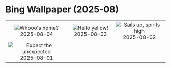 # Bing Wallpaper (2025-08)

|  |  |  |
|:---:|:---:|:---:|
| ![](https://www.bing.com/th?id=OHR.LaplandOwl_EN-GB1293018198_400x240.jpg "Whooo's home?") 2025-08-04 | ![](https://www.bing.com/th?id=OHR.HappySunflower_EN-GB1142788806_400x240.jpg "Hello yellow!") 2025-08-03 | ![](https://www.bing.com/th?id=OHR.CowesWeek2025_EN-GB0990993509_400x240.jpg "Sails up, spirits high") 2025-08-02 |
| ![](https://www.bing.com/th?id=OHR.EdinburghFringe_EN-GB0568642627_400x240.jpg "Expect the unexpected") 2025-08-01 |  |  |
